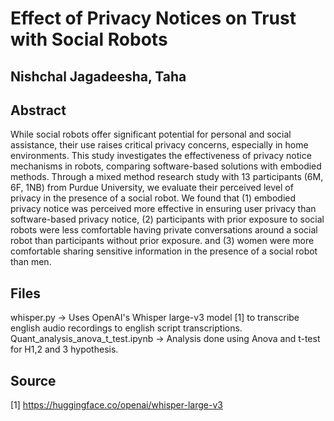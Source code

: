 # Effect of Privacy Notices on Trust with Social Robots
## Nishchal Jagadeesha, Taha

## Abstract
While social robots offer significant potential for personal and social assistance, their use raises critical privacy concerns, especially in home environments. This study investigates the effectiveness of privacy notice mechanisms in robots, comparing software-based solutions with embodied methods. Through a mixed method research study with 13 participants (6M, 6F, 1NB) from Purdue University, we evaluate their perceived level of privacy in the presence of a social robot. We found that (1) embodied privacy notice was perceived more effective in ensuring user privacy than software-based privacy notice, (2) participants with prior exposure to social robots were less comfortable having private conversations around a social robot than participants without prior exposure. and (3) women were more comfortable sharing sensitive information in the presence of a social robot than men.

## Files
whisper.py -> Uses OpenAI's Whisper large-v3 model [1] to transcribe english audio recordings to english script transcriptions.
Quant_analysis_anova_t_test.ipynb -> Analysis done using Anova and t-test for H1,2 and 3 hypothesis.

## Source
[1] https://huggingface.co/openai/whisper-large-v3

